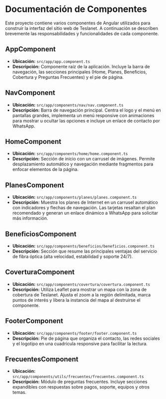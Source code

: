 # Documentación de Componentes

Este proyecto contiene varios componentes de Angular utilizados para construir la interfaz del sitio web de Teslanet. A continuación se describen brevemente las responsabilidades y funcionalidades de cada componente.

## AppComponent

- **Ubicación:** `src/app/app.component.ts`
- **Descripción:** Componente raíz de la aplicación. Incluye la barra de navegación, las secciones principales (Home, Planes, Beneficios, Cobertura y Preguntas Frecuentes) y el pie de página.

## NavComponent

- **Ubicación:** `src/app/components/nav/nav.component.ts`
- **Descripción:** Barra de navegación principal. Centra el logo y el menú en pantallas grandes, implementa un menú responsive con animaciones para mostrar u ocultar las opciones e incluye un enlace de contacto por WhatsApp.

## HomeComponent

- **Ubicación:** `src/app/components/home/home.component.ts`
- **Descripción:** Sección de inicio con un carrusel de imágenes. Permite desplazamiento automático y navegación mediante fragmentos para enfocar elementos de la página.

## PlanesComponent

- **Ubicación:** `src/app/components/planes/planes.component.ts`
- **Descripción:** Muestra los planes de Internet en un carrusel automático con indicadores y flechas de navegación. Las tarjetas resaltan el plan recomendado y generan un enlace dinámico a WhatsApp para solicitar más información.

## BeneficiosComponent

- **Ubicación:** `src/app/components/beneficios/beneficios.component.ts`
- **Descripción:** Sección que resume las principales ventajas del servicio de fibra óptica (alta velocidad, estabilidad y soporte 24/7).

## CoverturaComponent

- **Ubicación:** `src/app/components/covertura/covertura.component.ts`
- **Descripción:** Utiliza Leaflet para mostrar un mapa con la zona de cobertura de Teslanet. Ajusta el zoom a la región delimitada, marca puntos de interés y libera la instancia del mapa al destruirse el componente.

## FooterComponent

- **Ubicación:** `src/app/components/footer/footer.component.ts`
- **Descripción:** Pie de página que organiza el contacto, las redes sociales y el logotipo en una cuadrícula responsive para facilitar la lectura.

## FrecuentesComponent

- **Ubicación:** `src/app/components/utils/frecuentes/frecuentes.component.ts`
- **Descripción:** Módulo de preguntas frecuentes. Incluye secciones expandibles con respuestas sobre pagos, soporte, equipos y otros temas.

